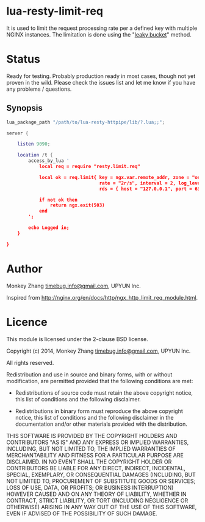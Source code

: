 # lua-resty-limit-req

It is used to limit the request processing rate per a defined key with multiple NGINX instances. The limitation is done using the "[leaky bucket](http://en.wikipedia.org/wiki/Leaky_bucket)" method.

# Status

Ready for testing. Probably production ready in most cases, though not yet proven in the wild. Please check the issues list and let me know if you have any problems / questions.

## Synopsis

````lua
lua_package_path "/path/to/lua-resty-httpipe/lib/?.lua;;";

server {

    listen 9090;

    location /t {
        access_by_lua '
            local req = require "resty.limit.req"

            local ok = req.limit{ key = ngx.var.remote_addr, zone = "one",
                                  rate = "2r/s", interval = 2, log_level = ngx.NOTICE,
                                  rds = { host = "127.0.0.1", port = 6379 }}

            if not ok then
                return ngx.exit(503)
            end
        ';

        echo Logged in;
    }

}
````

# Author

Monkey Zhang <timebug.info@gmail.com>, UPYUN Inc.

Inspired from http://nginx.org/en/docs/http/ngx_http_limit_req_module.html.

# Licence

This module is licensed under the 2-clause BSD license.

Copyright (c) 2014, Monkey Zhang <timebug.info@gmail.com>, UPYUN Inc.

All rights reserved.

Redistribution and use in source and binary forms, with or without modification, are permitted provided that the following conditions are met:

* Redistributions of source code must retain the above copyright notice, this list of conditions and the following disclaimer.

* Redistributions in binary form must reproduce the above copyright notice, this list of conditions and the following disclaimer in the documentation and/or other materials provided with the distribution.

THIS SOFTWARE IS PROVIDED BY THE COPYRIGHT HOLDERS AND CONTRIBUTORS "AS IS" AND ANY EXPRESS OR IMPLIED WARRANTIES, INCLUDING, BUT NOT LIMITED TO, THE IMPLIED WARRANTIES OF MERCHANTABILITY AND FITNESS FOR A PARTICULAR PURPOSE ARE DISCLAIMED. IN NO EVENT SHALL THE COPYRIGHT HOLDER OR CONTRIBUTORS BE LIABLE FOR ANY DIRECT, INDIRECT, INCIDENTAL, SPECIAL, EXEMPLARY, OR CONSEQUENTIAL DAMAGES (INCLUDING, BUT NOT LIMITED TO, PROCUREMENT OF SUBSTITUTE GOODS OR SERVICES; LOSS OF USE, DATA, OR PROFITS; OR BUSINESS INTERRUPTION) HOWEVER CAUSED AND ON ANY THEORY OF LIABILITY, WHETHER IN CONTRACT, STRICT LIABILITY, OR TORT (INCLUDING NEGLIGENCE OR OTHERWISE) ARISING IN ANY WAY OUT OF THE USE OF THIS SOFTWARE, EVEN IF ADVISED OF THE POSSIBILITY OF SUCH DAMAGE.
